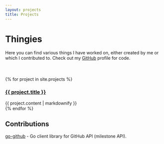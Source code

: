 ```yaml
---
layout: projects
title: Projects
---
```


# Thingies

Here you can find various things I have worked on, either created by me or which I contributed to. 
Check out my [GitHub](https://github.com/kalimatas) profile for code.

<div style="margin-bottom: 20px;">&nbsp;</div>

{% for project in site.projects %}
<div class="entry">
	<h3><a href="{{ project.url }}">{{ project.title }}</a></h3>
	<div>
		{{ project.content | markdownify }}
	</div>
</div>
{% endfor %}

<!-- transform each to a separate project -->

## Contributions

<a href="https://github.com/google/go-github" target="_blank">go-github</a> - Go client library for GitHub API (milestone API).

